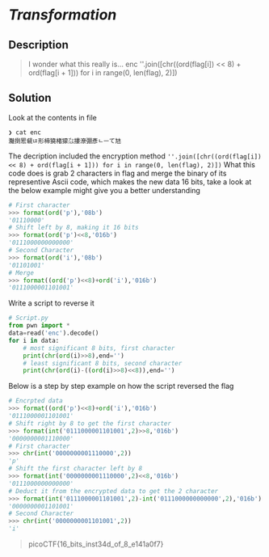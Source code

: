 # **_Transformation_**
## Description
> I wonder what this really is... enc ''.join([chr((ord(flag[i]) << 8) + ord(flag[i + 1])) for i in range(0, len(flag), 2)])

## Solution
Look at the contents in file
```console
❯ cat enc
灩捯䍔䙻ㄶ形楴獟楮獴㌴摟潦弸彥ㄴㅡて㝽
```
The decription included the encryption method `''.join([chr((ord(flag[i]) << 8) + ord(flag[i + 1])) for i in range(0, len(flag), 2)])`
What this code does is grab 2 characters in flag and merge the binary of its representive Ascii code, which makes the new data 16 bits, take a look at the below example might give you a better understanding
```py
# First character
>>> format(ord('p'),'08b')
'01110000'
# Shift left by 8, making it 16 bits
>>> format(ord('p')<<8,'016b')
'0111000000000000'
# Second Character
>>> format(ord('i'),'08b')
'01101001'
# Merge 
>>> format((ord('p')<<8)+ord('i'),'016b')
'0111000001101001'
```
Write a script to reverse it
```py
# Script.py
from pwn import *
data=read('enc').decode()
for i in data:
    # most significant 8 bits, first character 
    print(chr(ord(i)>>8),end='')
    # least significant 8 bits, second character
    print(chr(ord(i)-((ord(i)>>8)<<8)),end='')
```
Below is a step by step example on how the script reversed the flag
```py
# Encrpted data
>>> format((ord('p')<<8)+ord('i'),'016b')
'0111000001101001'
# Shift right by 8 to get the first character
>>> format(int('0111000001101001',2)>>8,'016b')
'0000000001110000'
# First character
>>> chr(int('0000000001110000',2))
'p'
# Shift the first character left by 8
>>> format(int('0000000001110000',2)<<8,'016b')
'0111000000000000'
# Deduct it from the encrypted data to get the 2 character
>>> format(int('0111000001101001',2)-int('0111000000000000',2),'016b')
'0000000001101001'
# Second Character
>>> chr(int('0000000001101001',2))
'i'
```
> picoCTF{16_bits_inst34d_of_8_e141a0f7}
